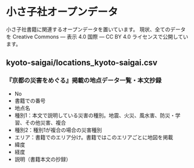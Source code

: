 # 小さ子社オープンデータ

小さ子社書籍に関連するオープンデータを置いています。
現状、全てのデータを
Creative Commons — 表示 4.0 国際 — CC BY 4.0
ライセンスで公開しています。

## kyoto-saigai/locations_kyoto-saigai.csv
### 『京都の災害をめぐる』掲載の地点データ一覧・本文抄録
* No
* 書籍での番号
* 地点名
* 種別1：本文で説明している災害の種別。地震、火災、風水害、防災・学習、その他災害、複合
* 種別2：種別1が複合の場合の災害種別
* エリア：書籍でのエリア分け。書籍ではこのエリアごとに地図を掲載
* 緯度
* 経度
* 説明（書籍本文の抄録）
